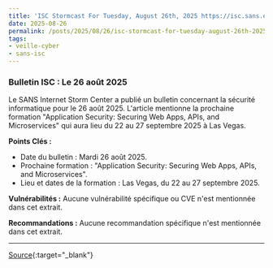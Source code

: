 ```yaml
---
title: 'ISC Stormcast For Tuesday, August 26th, 2025 https://isc.sans.edu/podcastdetail/9586, (Tue, Aug 26th)'
date: 2025-08-26
permalink: /posts/2025/08/26/isc-stormcast-for-tuesday-august-26th-2025-httpsiscsansedupodcastdetail9586-tue-aug-26th/
tags:
- veille-cyber
- sans-isc
---
```

### Bulletin ISC : Le 26 août 2025

Le SANS Internet Storm Center a publié un bulletin concernant la sécurité informatique pour le 26 août 2025. L'article mentionne la prochaine formation "Application Security: Securing Web Apps, APIs, and Microservices" qui aura lieu du 22 au 27 septembre 2025 à Las Vegas.

**Points Clés :**

*   Date du bulletin : Mardi 26 août 2025.
*   Prochaine formation : "Application Security: Securing Web Apps, APIs, and Microservices".
*   Lieu et dates de la formation : Las Vegas, du 22 au 27 septembre 2025.

**Vulnérabilités :**
Aucune vulnérabilité spécifique ou CVE n'est mentionnée dans cet extrait.

**Recommandations :**
Aucune recommandation spécifique n'est mentionnée dans cet extrait.

---
[Source](https://isc.sans.edu/diary/rss/32232){:target="_blank"}
